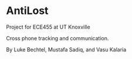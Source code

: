 # AntiLost
Project for ECE455 at UT Knoxville

Cross phone tracking and communication.

By Luke Bechtel, Mustafa Sadiq, and Vasu Kalaria